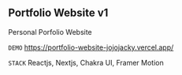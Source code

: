 ## Portfolio Website v1

Personal Porfolio Website

`DEMO` https://portfolio-website-jojojacky.vercel.app/

`STACK` Reactjs, Nextjs, Chakra UI, Framer Motion

